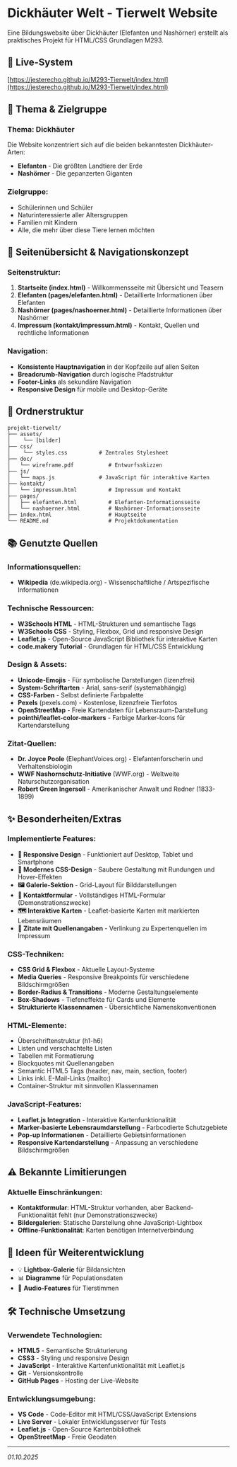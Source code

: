 # Dickhäuter Welt - Tierwelt Website

Eine Bildungswebsite über Dickhäuter (Elefanten und Nashörner) erstellt als praktisches Projekt für HTML/CSS Grundlagen M293.

## 🔗 Live-System
[https://jesterecho.github.io/M293-Tierwelt/index.html](https://jesterecho.github.io/M293-Tierwelt/index.html)

## 🎯 Thema & Zielgruppe

### Thema: Dickhäuter
Die Website konzentriert sich auf die beiden bekanntesten Dickhäuter-Arten:
- **Elefanten** - Die größten Landtiere der Erde
- **Nashörner** - Die gepanzerten Giganten

### Zielgruppe:
- Schülerinnen und Schüler
- Naturinteressierte aller Altersgruppen  
- Familien mit Kindern
- Alle, die mehr über diese Tiere lernen möchten

## 📖 Seitenübersicht & Navigationskonzept

### Seitenstruktur:
1. **Startseite (index.html)** - Willkommensseite mit Übersicht und Teasern
2. **Elefanten (pages/elefanten.html)** - Detaillierte Informationen über Elefanten
3. **Nashörner (pages/nashoerner.html)** - Detaillierte Informationen über Nashörner  
4. **Impressum (kontakt/impressum.html)** - Kontakt, Quellen und rechtliche Informationen

### Navigation:
- **Konsistente Hauptnavigation** in der Kopfzeile auf allen Seiten
- **Breadcrumb-Navigation** durch logische Pfadstruktur
- **Footer-Links** als sekundäre Navigation
- **Responsive Design** für mobile und Desktop-Geräte

## 🔄 Ordnerstruktur

```
projekt-tierwelt/
├── assets/
│    └── [bilder]
├── css/
│    └── styles.css          # Zentrales Stylesheet
├── doc/
│   └── wireframe.pdf           # Entwurfsskizzen
├── js/
│   └── maps.js              # JavaScript für interaktive Karten
├── kontakt/
│   └── impressum.html          # Impressum und Kontakt
├── pages/
│   ├── elefanten.html          # Elefanten-Informationsseite
│   └── nashoerner.html         # Nashörner-Informationsseite
├── index.html                  # Hauptseite
└── README.md                   # Projektdokumentation
```

## 📚 Genutzte Quellen

### Informationsquellen:
- **Wikipedia** (de.wikipedia.org) - Wissenschaftliche / Artspezifische Informationen

### Technische Ressourcen:
- **W3Schools HTML** - HTML-Strukturen und semantische Tags
- **W3Schools CSS** - Styling, Flexbox, Grid und responsive Design
- **Leaflet.js** - Open-Source JavaScript Bibliothek für interaktive Karten
- **code.makery Tutorial** - Grundlagen für HTML/CSS Entwicklung

### Design & Assets:
- **Unicode-Emojis** - Für symbolische Darstellungen (lizenzfrei)
- **System-Schriftarten** - Arial, sans-serif (systemabhängig)
- **CSS-Farben** - Selbst definierte Farbpalette
- **Pexels** (pexels.com) - Kostenlose, lizenzfreie Tierfotos
- **OpenStreetMap** - Freie Kartendaten für Lebensraum-Darstellung
- **pointhi/leaflet-color-markers** - Farbige Marker-Icons für Kartendarstellung

### Zitat-Quellen:
- **Dr. Joyce Poole** (ElephantVoices.org) - Elefantenforscherin und Verhaltensbiologin
- **WWF Nashornschutz-Initiative** (WWF.org) - Weltweite Naturschutzorganisation
- **Robert Green Ingersoll** - Amerikanischer Anwalt und Redner (1833-1899)

## ✨ Besonderheiten/Extras

### Implementierte Features:
- **📱 Responsive Design** - Funktioniert auf Desktop, Tablet und Smartphone
- **🎨 Modernes CSS-Design** - Saubere Gestaltung mit Rundungen und Hover-Effekten
- **🖼️ Galerie-Sektion** - Grid-Layout für Bilddarstellungen
- **📧 Kontaktformular** - Vollständiges HTML-Formular (Demonstrationszwecke)
- **🗺️ Interaktive Karten** - Leaflet-basierte Karten mit markierten Lebensräumen
- **📑 Zitate mit Quellenangaben** - Verlinkung zu Expertenquellen im Impressum

### CSS-Techniken:
- **CSS Grid & Flexbox** - Aktuelle Layout-Systeme
- **Media Queries** - Responsive Breakpoints für verschiedene Bildschirmgrößen
- **Border-Radius & Transitions** - Moderne Gestaltungselemente
- **Box-Shadows** - Tiefeneffekte für Cards und Elemente
- **Strukturierte Klassennamen** - Übersichtliche Namenskonventionen

### HTML-Elemente:
- Überschriftenstruktur (h1-h6)
- Listen und verschachtelte Listen
- Tabellen mit Formatierung
- Blockquotes mit Quellenangaben
- Semantic HTML5 Tags (header, nav, main, section, footer)
- Links inkl. E-Mail-Links (mailto:)
- Container-Struktur mit sinnvollen Klassennamen

### JavaScript-Features:
- **Leaflet.js Integration** - Interaktive Kartenfunktionalität
- **Marker-basierte Lebensraumdarstellung** - Farbcodierte Schutzgebiete
- **Pop-up Informationen** - Detaillierte Gebietsinformationen
- **Responsive Kartendarstellung** - Anpassung an verschiedene Bildschirmgrößen

## ⚠️ Bekannte Limitierungen

### Aktuelle Einschränkungen:
- **Kontaktformular**: HTML-Struktur vorhanden, aber Backend-Funktionalität fehlt (nur Demonstrationszwecke)
- **Bildergalerien**: Statische Darstellung ohne JavaScript-Lightbox
- **Offline-Funktionalität**: Karten benötigen Internetverbindung

## 🚀 Ideen für Weiterentwicklung
- 💡 **Lightbox-Galerie** für Bildansichten
- 📊 **Diagramme** für Populationsdaten
- 🎵 **Audio-Features** für Tierstimmen

## 🛠️ Technische Umsetzung

### Verwendete Technologien:
- **HTML5** - Semantische Strukturierung
- **CSS3** - Styling und responsive Design
- **JavaScript** - Interaktive Kartenfunktionalität mit Leaflet.js
- **Git** - Versionskontrolle
- **GitHub Pages** - Hosting der Live-Website

### Entwicklungsumgebung:
- **VS Code** - Code-Editor mit HTML/CSS/JavaScript Extensions
- **Live Server** - Lokaler Entwicklungsserver für Tests
- **Leaflet.js** - Open-Source Kartenbibliothek
- **OpenStreetMap** - Freie Geodaten

---

*01.10.2025*